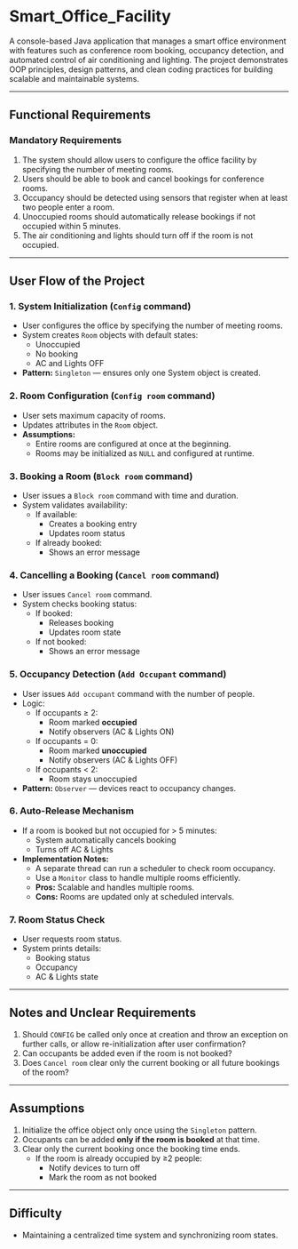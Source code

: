 # Smart_Office_Facility
A console-based Java application that manages a smart office environment with features such as conference room booking, occupancy detection, and automated control of air conditioning and lighting. The project demonstrates OOP principles, design patterns, and clean coding practices for building scalable and maintainable systems.

---

## Functional Requirements

### Mandatory Requirements
1. The system should allow users to configure the office facility by specifying the number of meeting rooms.
2. Users should be able to book and cancel bookings for conference rooms.
3. Occupancy should be detected using sensors that register when at least two people enter a room.
4. Unoccupied rooms should automatically release bookings if not occupied within 5 minutes.
5. The air conditioning and lights should turn off if the room is not occupied.

---

## User Flow of the Project

### 1. System Initialization (`Config` command)
- User configures the office by specifying the number of meeting rooms.
- System creates `Room` objects with default states:
    - Unoccupied
    - No booking
    - AC and Lights OFF
- **Pattern:** `Singleton` — ensures only one System object is created.

### 2. Room Configuration (`Config room` command)
- User sets maximum capacity of rooms.
- Updates attributes in the `Room` object.
- **Assumptions:**
    - Entire rooms are configured at once at the beginning.
    - Rooms may be initialized as `NULL` and configured at runtime.

### 3. Booking a Room (`Block room` command)
- User issues a `Block room` command with time and duration.
- System validates availability:
    - If available:
        - Creates a booking entry
        - Updates room status
    - If already booked:
        - Shows an error message

### 4. Cancelling a Booking (`Cancel room` command)
- User issues `Cancel room` command.
- System checks booking status:
    - If booked:
        - Releases booking
        - Updates room state
    - If not booked:
        - Shows an error message

### 5. Occupancy Detection (`Add Occupant` command)
- User issues `Add occupant` command with the number of people.
- Logic:
    - If occupants ≥ 2:
        - Room marked **occupied**
        - Notify observers (AC & Lights ON)
    - If occupants = 0:
        - Room marked **unoccupied**
        - Notify observers (AC & Lights OFF)
    - If occupants < 2:
        - Room stays unoccupied
- **Pattern:** `Observer` — devices react to occupancy changes.

### 6. Auto-Release Mechanism
- If a room is booked but not occupied for > 5 minutes:
    - System automatically cancels booking
    - Turns off AC & Lights
- **Implementation Notes:**
    - A separate thread can run a scheduler to check room occupancy.
    - Use a `Monitor` class to handle multiple rooms efficiently.
    - **Pros:** Scalable and handles multiple rooms.
    - **Cons:** Rooms are updated only at scheduled intervals.

### 7. Room Status Check
- User requests room status.
- System prints details:
    - Booking status
    - Occupancy
    - AC & Lights state

---

## Notes and Unclear Requirements
1. Should `CONFIG` be called only once at creation and throw an exception on further calls, or allow re-initialization after user confirmation?  
2. Can occupants be added even if the room is not booked?  
3. Does `Cancel room` clear only the current booking or all future bookings of the room?  

---

## Assumptions
1. Initialize the office object only once using the `Singleton` pattern.  
2. Occupants can be added **only if the room is booked** at that time.  
3. Clear only the current booking once the booking time ends.  
    - If the room is already occupied by ≥2 people:
        - Notify devices to turn off
        - Mark the room as not booked

---

## Difficulty
- Maintaining a centralized time system and synchronizing room states.
